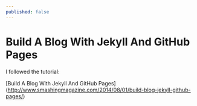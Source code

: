 ```yaml
---
published: false
---
```


# Build A Blog With Jekyll And GitHub Pages


I followed the tutorial: 

[Build A Blog With Jekyll And GitHub Pages] (http://www.smashingmagazine.com/2014/08/01/build-blog-jekyll-github-pages/)
